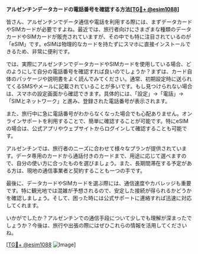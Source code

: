 **アルゼンチンデータカードの電話番号を確認する方法[[TG💪+ @esim1088](https://t.me/s/esim1088)]**

皆さん、アルゼンチンでデータ通信や電話を利用する際には、まずデータカードやSIMカードが必要ですよね。最近では、旅行者向けにさまざまな種類のデータカードやSIMカードが販売されていますが、その中でも特に注目されているのが「eSIM」です。eSIMは物理的なカードを持たずにスマホに直接インストールできるため、非常に便利です。

では、実際にアルゼンチンでデータカードやSIMカードを使用している場合、どのようにして自分の電話番号を確認すれば良いのでしょうか？まずは、カード自体のパッケージや説明書をよく読んでみてください。通常、初期設定時に送られてくるSMSやメールに記載されていることが多いです。もし見つけられない場合は、スマホの設定画面から確認できます。具体的には、「設定」→「電話」→「SIMとネットワーク」と進み、登録された電話番号が表示されます。

また、旅行中に急に電話番号がわからなくなった場合でも心配ありません。オンラインサポートを利用することで、簡単に確認することが可能です。特にeSIMの場合は、公式アプリやウェブサイトからログインして確認することも可能です。

アルゼンチンでは、旅行者のニーズに合わせて様々なプランが提供されています。データ専用のカードから通話付きのカードまで、用途に応じて選べますので、自分の使い方に合ったものを選びましょう。また、長期間滞在する予定がある方は、現地の通信事業者と契約することも一つの手です。

最後に、データカードやSIMカードを選ぶ際には、通信速度やカバレッジも重要です。特に観光地では混雑が予想されるので、安定した接続が得られるかどうかを確認しましょう。そして、困った時には公式サポートに連絡すれば迅速に対応してくれます。

いかがでしたか？アルゼンチンでの通信手段について少しでも理解が深まったでしょうか？今後は、旅行や出張の際にはぜひこれらの情報を活用してくださいね。

[[TG💪+ @esim1088](https://t.me/s/esim1088) ![Image](https://i.postimg.cc/Y0z9fWf4/image.png)]